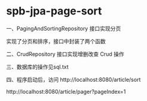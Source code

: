 # spb-jpa-page-sort

一、PagingAndSortingRepository 接口实现分页

实现了分页和排序，接口中封装了两个函数

二、CrudRepository 接口实现增删改查 Crud 操作

三、数据库的操作见sql.txt

四、程序启动后，访问
http://localhost:8080/article/sort

http://localhost:8080/article/pager?pageIndex=1
